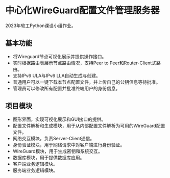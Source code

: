 # 中心化WireGuard配置文件管理服务器

2023年软工Python课设小组作业。

## 基本功能

- 将Wireguard节点可视化展示并提供操作接口。
- 实时根据路由表展示节点路由情况，支持Peer to Peer和Router-Client式路由。
- 支持IPv6 ULA与IPv6 LLA自动生成与创建。
- 普通用户可以一键下载本节点配置文件，并上传自己的公钥信息等待批准。
- 管理员可以修改所有配置并批准终端用户的身份信息。

## 项目模块

- 图形界面，实现可视化展示和GUI接口的提供。
- 配置文件解析和生成模块，用于从内部配置文件解析为可用的WireGuard配置文件。
- 网络交互模块，负责Server-Client通信。
- 身份验证模块，用于网络请求中对客户端进行身份验证。
- WireGuard模块，用于生成密钥和系统交互。
- 数据库模块，用于提供数据库应用。
- 客户端业务逻辑模块。
- 服务端业务逻辑模块。

